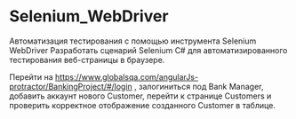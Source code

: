 # Selenium_WebDriver
Автоматизация тестирования с помощью инструмента Selenium WebDriver
Разработать сценарий Selenium C# для автоматизированного тестирования веб-страницы в браузере.

Перейти на https://www.globalsqa.com/angularJs-protractor/BankingProject/#/login , залогиниться под Bank Manager, добавить аккаунт нового Customer, перейти к странице Customers и проверить корректное отображение созданного Customer в таблице.
